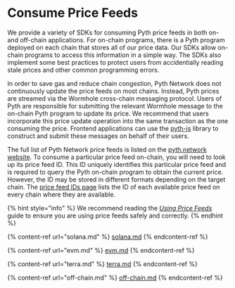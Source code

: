 # Consume Price Feeds

We provide a variety of SDKs for consuming Pyth price feeds in both on- and off-chain applications.
For on-chain programs, there is a Pyth program deployed on each chain that stores all of our price data.
Our SDKs allow on-chain programs to access this information in a simple way.
The SDKs also implement some best practices to protect users from accidentially reading stale prices and other common programming errors.

In order to save gas and reduce chain congestion, Pyth Network does not continuously update the price feeds on most chains.
Instead, Pyth prices are streamed via the Wormhole cross-chain messaging protocol.
Users of Pyth are responsible for submitting the relevant Wormhole message to the on-chain Pyth program to update its price.
We recommend that users incorporate this price update operation into the same transaction as the one consuming the price.
Frontend applications can use the [pyth-js](https://github.com/pyth-network/pyth-js) library to construct and submit these messages on behalf of their users.

The full list of Pyth Network price feeds is listed on the [pyth.network website](https://pyth.network/markets/).
To consume a particular price feed on-chain, you will need to look up its price feed ID.
This ID uniquely identifies this particular price feed and is required to query the Pyth on-chain program to obtain the current price.
However, the ID may be stored in different formats depending on the target chain.
The [price feed IDs page](https://pyth.network/developers/price-feed-ids) lists the ID of each available price feed on every chain where they are available.

{% hint style="info" %}
We recommend reading the [_Using Price Feeds_](best-practices.md) guide to ensure you are using price feeds safely and correctly.
{% endhint %}

{% content-ref url="solana.md" %}
[solana.md](solana.md)
{% endcontent-ref %}

{% content-ref url="evm.md" %}
[evm.md](evm.md)
{% endcontent-ref %}

{% content-ref url="terra.md" %}
[terra.md](terra.md)
{% endcontent-ref %}

{% content-ref url="off-chain.md" %}
[off-chain.md](off-chain.md)
{% endcontent-ref %}
